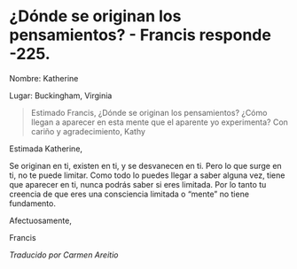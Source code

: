 # ¿Dónde se originan los pensamientos? - Francis responde -225.

Nombre: Katherine

Lugar: Buckingham, Virginia

>Estimado Francis, ¿Dónde se originan los pensamientos? ¿Cómo llegan a aparecer en esta mente que el aparente yo experimenta? Con cariño y agradecimiento, Kathy

Estimada Katherine,

Se originan en ti, existen en ti, y se desvanecen en ti. Pero lo que surge en ti, no te puede limitar. Como todo lo puedes llegar a saber alguna vez, tiene que aparecer en ti, nunca podrás saber si eres limitada. Por lo tanto tu creencia de que eres una consciencia limitada o “mente” no tiene fundamento.

Afectuosamente,

Francis

_Traducido por Carmen Areitio_